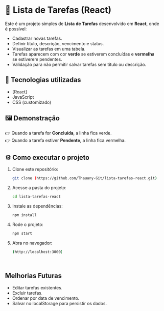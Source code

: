 # 📝 Lista de Tarefas (React)

Este é um projeto simples de **Lista de Tarefas** desenvolvido em **React**, onde é possível:

- Cadastrar novas tarefas.
- Definir título, descrição, vencimento e status.
- Visualizar as tarefas em uma tabela.
- Tarefas aparecem com cor **verde** se estiverem concluídas e **vermelha** se estiverem pendentes.
- Validação para não permitir salvar tarefas sem título ou descrição.



## 🚀 Tecnologias utilizadas

- [React]
- JavaScript 
- CSS (customizado)



## 🖼️ Demonstração

👉 Quando a tarefa for **Concluída**, a linha fica verde.  
👉 Quando a tarefa estiver **Pendente**, a linha fica vermelha.  




## ⚙️ Como executar o projeto

1. Clone este repositório:
   ```bash
   git clone (https://github.com/Thauany-Git/lista-tarefas-react.git)

2. Acesse a pasta do projeto:
   ```bash
   cd lista-tarefas-react
   
3. Instale as dependências:
   ```bash
   npm install
   
4. Rode o projeto:
   ```bash
   npm start
   
5. Abra no navegador:
   ```bash
   (http://localhost:3000)




## Melhorias Futuras

- Editar tarefas existentes.
- Excluir tarefas.
- Ordenar por data de vencimento.
- Salvar no localStorage para persistir os dados.
   


